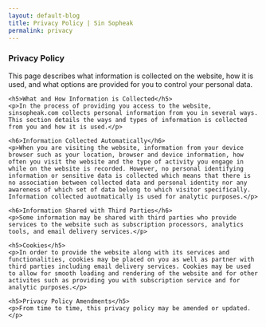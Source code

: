 ```yaml
---
layout: default-blog
title: Privacy Policy | Sin Sopheak
permalink: privacy
---
```


<div class="container mx-auto privacy-page custom-color">
    <h3>Privacy Policy</h3>
    <p>This page describes what information is collected on the website, how it is used, and what options are provided for you to control your personal data.</p>

    <h5>What and How Information is Collected</h5>
    <p>In the process of providing you access to the website, sinsopheak.com collects personal information from you in several ways. This section details the ways and types of information is collected from you and how it is used.</p>

    <h6>Information Collected Automatically</h6>
    <p>When you are visiting the website, information from your device browser such as your location, browser and device information, how often you visit the website and the type of activity you engage in while on the website is recorded. However, no personal identifying information or sensitive data is collected which means that there is no association between collected data and personal identity nor any awareness of which set of data belong to which visitor specifically. Information collected auotmatically is used for analytic purposes.</p>

    <h6>Information Shared with Third Parties</h6>
    <p>Some information may be shared with third parties who provide services to the website such as subscription processors, analytics tools, and email delivery services.</p>

    <h5>Cookies</h5>
    <p>In order to provide the website along with its services and functionalities, cookies may be placed on you as well as partner with third parties including email delivery services. Cookies may be used to allow for smooth loading and rendering of the website and for other activites such as providing you with subscription service and for analytic purposes.</p>

    <h5>Privacy Policy Amendments</h5>
    <p>From time to time, this privacy policy may be amended or updated.</p>
</div>
